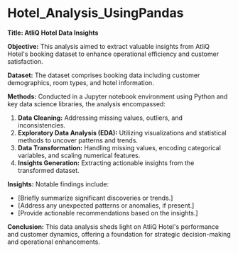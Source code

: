 # Hotel_Analysis_UsingPandas

**Title: AtliQ Hotel Data Insights**

**Objective:** This analysis aimed to extract valuable insights from AtliQ Hotel's booking dataset to enhance operational efficiency and customer satisfaction.

**Dataset:** The dataset comprises booking data including customer demographics, room types, and hotel information.

**Methods:** Conducted in a Jupyter notebook environment using Python and key data science libraries, the analysis encompassed:

1. **Data Cleaning:** Addressing missing values, outliers, and inconsistencies.
2. **Exploratory Data Analysis (EDA):** Utilizing visualizations and statistical methods to uncover patterns and trends.
3. **Data Transformation:** Handling missing values, encoding categorical variables, and scaling numerical features.
4. **Insights Generation:** Extracting actionable insights from the transformed dataset.

**Insights:** Notable findings include:

- [Briefly summarize significant discoveries or trends.]
- [Address any unexpected patterns or anomalies, if present.]
- [Provide actionable recommendations based on the insights.]

**Conclusion:** This data analysis sheds light on AtliQ Hotel's performance and customer dynamics, offering a foundation for strategic decision-making and operational enhancements.
